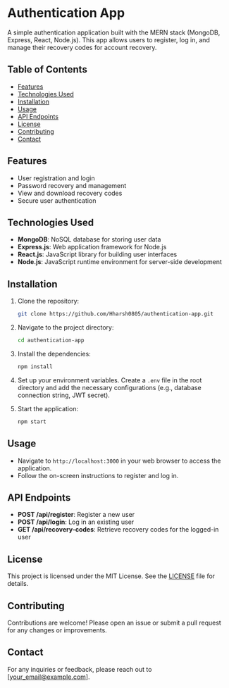 # Authentication App

A simple authentication application built with the MERN stack (MongoDB, Express, React, Node.js). This app allows users to register, log in, and manage their recovery codes for account recovery.

## Table of Contents

- [Features](#features)
- [Technologies Used](#technologies-used)
- [Installation](#installation)
- [Usage](#usage)
- [API Endpoints](#api-endpoints)
- [License](#license)
- [Contributing](#contributing)
- [Contact](#contact)

## Features

- User registration and login
- Password recovery and management
- View and download recovery codes
- Secure user authentication

## Technologies Used

- **MongoDB**: NoSQL database for storing user data
- **Express.js**: Web application framework for Node.js
- **React.js**: JavaScript library for building user interfaces
- **Node.js**: JavaScript runtime environment for server-side development

## Installation

1. Clone the repository:
   ```bash
   git clone https://github.com/Hharsh0805/authentication-app.git
   ```
2. Navigate to the project directory:
   ```bash
   cd authentication-app
   ```
3. Install the dependencies:
   ```bash
   npm install
   ```
4. Set up your environment variables. Create a `.env` file in the root directory and add the necessary configurations (e.g., database connection string, JWT secret).

5. Start the application:
   ```bash
   npm start
   ```

## Usage

- Navigate to `http://localhost:3000` in your web browser to access the application.
- Follow the on-screen instructions to register and log in.

## API Endpoints

- **POST /api/register**: Register a new user
- **POST /api/login**: Log in an existing user
- **GET /api/recovery-codes**: Retrieve recovery codes for the logged-in user

## License

This project is licensed under the MIT License. See the [LICENSE](LICENSE) file for details.

## Contributing

Contributions are welcome! Please open an issue or submit a pull request for any changes or improvements.

## Contact

For any inquiries or feedback, please reach out to [your_email@example.com].

